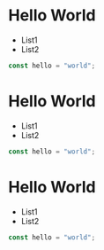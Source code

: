 # Hello World

* List1
* List2

```typescript
const hello = "world";
```

# Hello World

* List1
* List2

```typescript
const hello = "world";
```

# Hello World

* List1
* List2

```typescript
const hello = "world";
```
